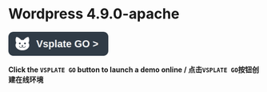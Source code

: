 # Wordpress 4.9.0-apache

<a href="https://www.vsplate.com/?docker-compose=https://github.com/vsplate/dcenvs/wordpress/4.9.0-apache"><img alt="VSPLATE GO" src="https://raw.githubusercontent.com/vsplate/images/master/vsgo_btn.png" width="200px"></a>

**Click the `VSPLATE GO` button to launch a demo online / 点击`VSPLATE GO`按钮创建在线环境**
